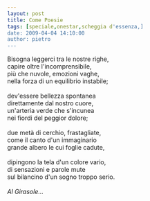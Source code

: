 ```yaml
---
layout: post
title: Come Poesie
tags: [speciale,onestar,scheggia d'essenza,]
date: 2009-04-04 14:10:00
author: pietro
---
```

Bisogna leggerci tra le nostre righe,<br/>capire oltre l'incomprensibile,<br/>più che nuvole, emozioni vaghe,<br/>nella forza di un equilibrio instabile;<br/><br/>dev'essere bellezza spontanea<br/>direttamente dal nostro cuore,<br/>un'arteria verde che s'incunea<br/>nei fiordi del peggior dolore;<br/><br/>due metà di cerchio, frastagliate,<br/>come il canto d'un immaginario<br/>grande albero le cui foglie cadute,<br/><br/>dipingono la tela d'un colore vario,<br/>di sensazioni e parole mute<br/>sul bilancino d'un sogno troppo serio.<br/><br/><span style="font-style: italic">Al Girasole...</span>
